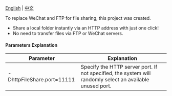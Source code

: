 [English](README.md) | [中文](README_zh.md)

To replace WeChat and FTP for file sharing, this project was created.

* Share a local folder instantly via an HTTP address with just one click!
* No need to transfer files via FTP or WeChat servers.

#### Parameters Explanation

| Parameter                  | Explanation                              |
|----------------------------|-----------------------------------|
| -DhttpFileShare.port=11111 |Specify the HTTP server port. If not specified, the system will randomly select an available unused port.|